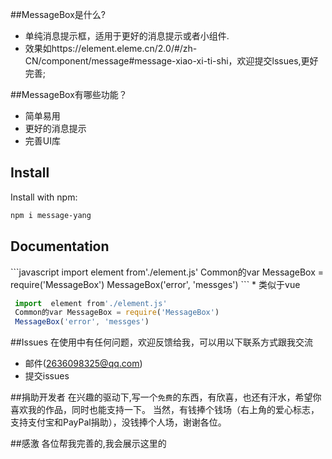 ##MessageBox是什么?
* 单纯消息提示框，适用于更好的消息提示或者小组件.
* 效果如https://element.eleme.cn/2.0/#/zh-CN/component/message#message-xiao-xi-ti-shi，欢迎提交lssues,更好完善;


##MessageBox有哪些功能？

* 简单易用
* 更好的消息提示
* 完善UI库

<h2 align="left">Install</h2>

Install with npm:

```bash
npm i message-yang 
```

<h2 align="left">Documentation</h2>
```javascript
 import  element from'./element.js' 
 Common的var MessageBox = require('MessageBox')
 MessageBox('error', 'messges')
```
* 类似于vue

```javascript
 import  element from'./element.js' 
 Common的var MessageBox = require('MessageBox')
 MessageBox('error', 'messges')
```




##Issues
在使用中有任何问题，欢迎反馈给我，可以用以下联系方式跟我交流

* 邮件(2636098325@qq.com)
* 提交issues

##捐助开发者
在兴趣的驱动下,写一个`免费`的东西，有欣喜，也还有汗水，希望你喜欢我的作品，同时也能支持一下。
当然，有钱捧个钱场（右上角的爱心标志，支持支付宝和PayPal捐助），没钱捧个人场，谢谢各位。

##感激
各位帮我完善的,我会展示这里的



